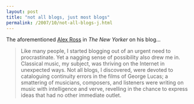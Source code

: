 ```yaml
---
layout: post
title: "not all blogs, just most blogs"
permalink: /2007/10/not-all-blogs-j.html
---
```




<p>The aforementioned <a href="http://www.therestisnoise.com/">Alex Ross</a> in <em>The New Yorker</em> on his blog...</p>

<blockquote cite="http://www.newyorker.com/reporting/2007/10/22/071022fa_fact_ross"><p>Like many people, I started blogging out of an urgent need to procrastinate. Yet a nagging sense of possibility also drew me in. Classical music, my subject, was thriving on the Internet in unexpected ways. Not all blogs, I discovered, were devoted to cataloguing continuity errors in the films of George Lucas; a smattering of musicians, composers, and listeners were writing on music with intelligence and verve, revelling in the chance to express ideas that had no other immediate outlet.</p></blockquote>


